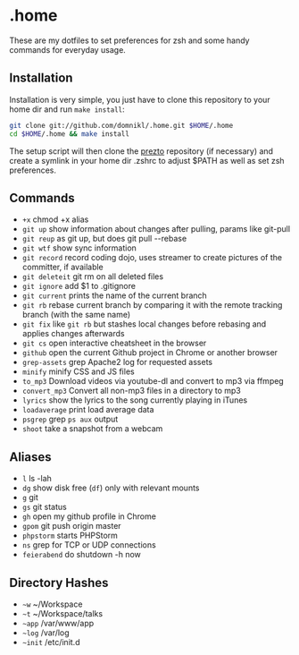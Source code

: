 # .home

These are my dotfiles to set preferences for zsh and some handy commands for everyday usage.

## Installation

Installation is very simple, you just have to clone this repository to your home dir and run `make install`:

```bash
git clone git://github.com/domnikl/.home.git $HOME/.home
cd $HOME/.home && make install
```

The setup script will then clone the [prezto](https://github.com/sorin-ionescu/prezto) repository (if necessary) and create a symlink in your home dir .zshrc to adjust $PATH as well as set zsh preferences.

## Commands

* `+x` 				chmod +x alias
* `git up` 			show information about changes after pulling, params like git-pull
* `git reup` 		as git up, but does git pull --rebase
* `git wtf` 		show sync information
* `git record` 		record coding dojo, uses streamer to create pictures of the committer, if available
* `git deleteit` 	git rm on all deleted files
* `git ignore` 		add $1 to .gitignore
* `git current` 	prints the name of the current branch
* `git rb` 	        rebase current branch by comparing it with the remote tracking branch (with the same name)
* `git fix`		like `git rb` but stashes local changes before rebasing and applies changes afterwards
* `git cs`		open interactive cheatsheet in the browser
* `github`          open the current Github project in Chrome or another browser
* `grep-assets` 	grep Apache2 log for requested assets
* `minify` 			minify CSS and JS files
* `to_mp3` 			Download videos via youtube-dl and convert to mp3 via ffmpeg
* `convert_mp3` 	Convert all non-mp3 files in a directory to mp3
* `lyrics` 			show the lyrics to the song currently playing in iTunes
* `loadaverage` 	print load average data
* `psgrep` 			grep `ps aux` output
* `shoot` 			take a snapshot from a webcam

## Aliases

* `l` 			ls -lah
* `dg`			show disk free (`df`) only with relevant mounts
* `g` 			git
* `gs` 			git status
* `gh` 			open my github profile in Chrome
* `gpom` 		git push origin master
* `phpstorm` 		starts PHPStorm
* `ns` 			grep for TCP or UDP connections
* `feierabend` 		do shutdown -h now

## Directory Hashes

* `~w` 		~/Workspace
* `~t` 		~/Workspace/talks
* `~app` 	/var/www/app
* `~log` 	/var/log
* `~init` 	/etc/init.d

